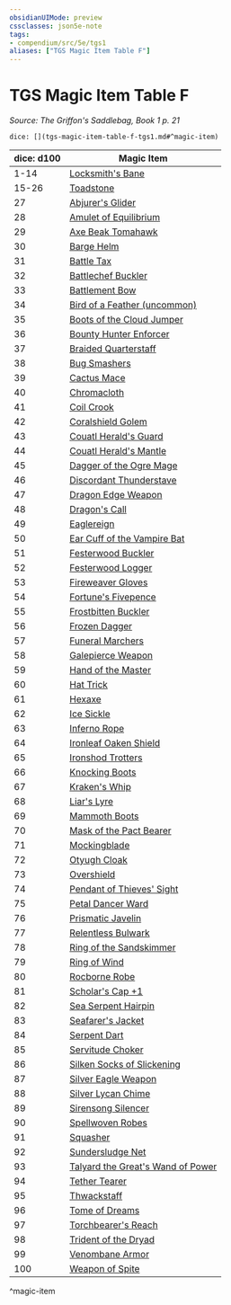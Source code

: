 ```yaml
---
obsidianUIMode: preview
cssclasses: json5e-note
tags:
- compendium/src/5e/tgs1
aliases: ["TGS Magic Item Table F"]
---
```

# TGS Magic Item Table F
*Source: The Griffon's Saddlebag, Book 1 p. 21* 

`dice: [](tgs-magic-item-table-f-tgs1.md#^magic-item)`

| dice: d100 | Magic Item |
|------------|------------|
| 1-14 | [Locksmith's Bane](compendium/items/locksmiths-bane-tgs1.md) |
| 15-26 | [Toadstone](compendium/items/toadstone-tgs1.md) |
| 27 | [Abjurer's Glider](compendium/items/abjurers-glider-tgs1.md) |
| 28 | [Amulet of Equilibrium](compendium/items/amulet-of-equilibrium-tgs1.md) |
| 29 | [Axe Beak Tomahawk](compendium/items/axe-beak-tomahawk-tgs1.md) |
| 30 | [Barge Helm](compendium/items/barge-helm-tgs1.md) |
| 31 | [Battle Tax](compendium/items/battle-tax-tgs1.md) |
| 32 | [Battlechef Buckler](compendium/items/battlechef-buckler-tgs1.md) |
| 33 | [Battlement Bow](compendium/items/battlement-bow-tgs1.md) |
| 34 | [Bird of a Feather (uncommon)](compendium/items/bird-of-a-feather-uncommon-tgs1.md) |
| 35 | [Boots of the Cloud Jumper](compendium/items/boots-of-the-cloud-jumper-tgs1.md) |
| 36 | [Bounty Hunter Enforcer](compendium/items/bounty-hunter-enforcer-tgs1.md) |
| 37 | [Braided Quarterstaff](compendium/items/braided-quarterstaff-tgs1.md) |
| 38 | [Bug Smashers](compendium/items/bug-smashers-tgs1.md) |
| 39 | [Cactus Mace](compendium/items/cactus-mace-tgs1.md) |
| 40 | [Chromacloth](compendium/items/chromacloth-tgs1.md) |
| 41 | [Coil Crook](compendium/items/coil-crook-tgs1.md) |
| 42 | [Coralshield Golem](compendium/items/coralshield-golem-tgs1.md) |
| 43 | [Couatl Herald's Guard](compendium/items/couatl-heralds-guard-tgs1.md) |
| 44 | [Couatl Herald's Mantle](compendium/items/couatl-heralds-mantle-tgs1.md) |
| 45 | [Dagger of the Ogre Mage](compendium/items/dagger-of-the-ogre-mage-tgs1.md) |
| 46 | [Discordant Thunderstave](compendium/items/discordant-thunderstave-tgs1.md) |
| 47 | [Dragon Edge Weapon](compendium/items/dragon-edge-weapon-tgs1.md) |
| 48 | [Dragon's Call](compendium/items/dragons-call-tgs1.md) |
| 49 | [Eaglereign](compendium/items/eaglereign-tgs1.md) |
| 50 | [Ear Cuff of the Vampire Bat](compendium/items/ear-cuff-of-the-vampire-bat-tgs1.md) |
| 51 | [Festerwood Buckler](compendium/items/festerwood-buckler-tgs1.md) |
| 52 | [Festerwood Logger](compendium/items/festerwood-logger-tgs1.md) |
| 53 | [Fireweaver Gloves](compendium/items/fireweaver-gloves-tgs1.md) |
| 54 | [Fortune's Fivepence](compendium/items/fortunes-fivepence-tgs1.md) |
| 55 | [Frostbitten Buckler](compendium/items/frostbitten-buckler-tgs1.md) |
| 56 | [Frozen Dagger](compendium/items/frozen-dagger-tgs1.md) |
| 57 | [Funeral Marchers](compendium/items/funeral-marchers-tgs1.md) |
| 58 | [Galepierce Weapon](compendium/items/galepierce-weapon-tgs1.md) |
| 59 | [Hand of the Master](compendium/items/hand-of-the-master-tgs1.md) |
| 60 | [Hat Trick](compendium/items/hat-trick-tgs1.md) |
| 61 | [Hexaxe](compendium/items/hexaxe-tgs1.md) |
| 62 | [Ice Sickle](compendium/items/ice-sickle-tgs1.md) |
| 63 | [Inferno Rope](compendium/items/inferno-rope-tgs1.md) |
| 64 | [Ironleaf Oaken Shield](compendium/items/ironleaf-oaken-shield-tgs1.md) |
| 65 | [Ironshod Trotters](compendium/items/ironshod-trotters-tgs1.md) |
| 66 | [Knocking Boots](compendium/items/knocking-boots-tgs1.md) |
| 67 | [Kraken's Whip](compendium/items/krakens-whip-tgs1.md) |
| 68 | [Liar's Lyre](compendium/items/liars-lyre-tgs1.md) |
| 69 | [Mammoth Boots](compendium/items/mammoth-boots-tgs1.md) |
| 70 | [Mask of the Pact Bearer](compendium/items/mask-of-the-pact-bearer-tgs1.md) |
| 71 | [Mockingblade](compendium/items/mockingblade-tgs1.md) |
| 72 | [Otyugh Cloak](compendium/items/otyugh-cloak-tgs1.md) |
| 73 | [Overshield](compendium/items/overshield-tgs1.md) |
| 74 | [Pendant of Thieves' Sight](compendium/items/pendant-of-thieves-sight-tgs1.md) |
| 75 | [Petal Dancer Ward](compendium/items/petal-dancer-ward-tgs1.md) |
| 76 | [Prismatic Javelin](compendium/items/prismatic-javelin-tgs1.md) |
| 77 | [Relentless Bulwark](compendium/items/relentless-bulwark-tgs1.md) |
| 78 | [Ring of the Sandskimmer](compendium/items/ring-of-the-sandskimmer-tgs1.md) |
| 79 | [Ring of Wind](compendium/items/ring-of-wind-tgs1.md) |
| 80 | [Rocborne Robe](compendium/items/rocborne-robe-tgs1.md) |
| 81 | [Scholar's Cap +1](compendium/items/scholars-cap-1-tgs1.md) |
| 82 | [Sea Serpent Hairpin](compendium/items/sea-serpent-hairpin-tgs1.md) |
| 83 | [Seafarer's Jacket](compendium/items/seafarers-jacket-tgs1.md) |
| 84 | [Serpent Dart](compendium/items/serpent-dart-tgs1.md) |
| 85 | [Servitude Choker](compendium/items/servitude-choker-tgs1.md) |
| 86 | [Silken Socks of Slickening](compendium/items/silken-socks-of-slickening-tgs1.md) |
| 87 | [Silver Eagle Weapon](compendium/items/silver-eagle-weapon-tgs1.md) |
| 88 | [Silver Lycan Chime](compendium/items/silver-lycan-chime-tgs1.md) |
| 89 | [Sirensong Silencer](compendium/items/sirensong-silencer-tgs1.md) |
| 90 | [Spellwoven Robes](compendium/items/spellwoven-robes-tgs1.md) |
| 91 | [Squasher](compendium/items/squasher-tgs1.md) |
| 92 | [Sundersludge Net](compendium/items/sundersludge-net-tgs1.md) |
| 93 | [Talyard the Great's Wand of Power](compendium/items/talyard-the-greats-wand-of-power-tgs1.md) |
| 94 | [Tether Tearer](compendium/items/tether-tearer-tgs1.md) |
| 95 | [Thwackstaff](compendium/items/thwackstaff-tgs1.md) |
| 96 | [Tome of Dreams](compendium/items/tome-of-dreams-tgs1.md) |
| 97 | [Torchbearer's Reach](compendium/items/torchbearers-reach-tgs1.md) |
| 98 | [Trident of the Dryad](compendium/items/trident-of-the-dryad-tgs1.md) |
| 99 | [Venombane Armor](compendium/items/venombane-armor-tgs1.md) |
| 100 | [Weapon of Spite](compendium/items/weapon-of-spite-tgs1.md) |
^magic-item
